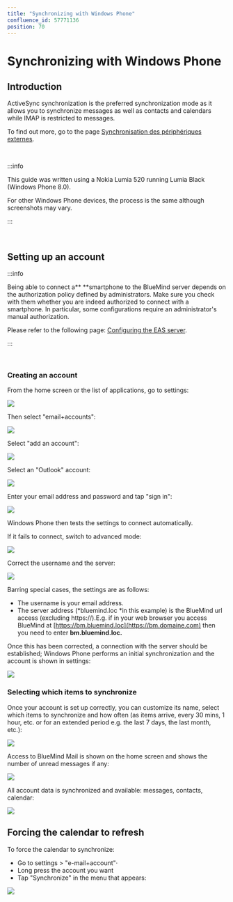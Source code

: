 ```yaml
---
title: "Synchronizing with Windows Phone"
confluence_id: 57771136
position: 70
---
```

# Synchronizing with Windows Phone


## Introduction

ActiveSync synchronization is the preferred synchronization mode as it allows you to synchronize messages as well as contacts and calendars while IMAP is restricted to messages.

To find out more, go to the page [Synchronisation des périphériques externes](/Guide_de_l_utilisateur/Configuration_des_périphériques_mobiles/).

 


:::info

This guide was written using a Nokia Lumia 520 running Lumia Black (Windows Phone 8.0).

For other Windows Phone devices, the process is the same although screenshots may vary.

:::

 

## Setting up an account


:::info

Being able to connect a** **smartphone to the BlueMind server depends on the authorization policy defined by administrators. Make sure you check with them whether you are indeed authorized to connect with a smartphone. In particular, some configurations require an administrator's manual authorization.

Please refer to the following page: [Configuring the EAS server](/Guide_de_l_administrateur/BlueMind_et_mobilité/Configuration_du_serveur_EAS/).

:::

 

### Creating an account

From the home screen or the list of applications, go to settings:

![](https://forge.blue-mind.net/confluence/download/thumbnails/8552776/windowsphone_01_en.png?version=1&modificationDate=1410527666558&api=v2)

Then select "email+accounts":

![](https://forge.blue-mind.net/confluence/download/thumbnails/8552776/windowsphone_02_en.png?version=1&modificationDate=1410527677591&api=v2)

Select "add an account":

![](https://forge.blue-mind.net/confluence/download/thumbnails/8552776/windowsphone_03_en.png?version=1&modificationDate=1410527688902&api=v2)

Select an "Outlook" account:

![](https://forge.blue-mind.net/confluence/download/thumbnails/8552776/windowsphone_04_en.png?version=1&modificationDate=1410527699977&api=v2)

Enter your email address and password and tap "sign in":

![](https://forge.blue-mind.net/confluence/download/thumbnails/8552776/windowsphone_05_en.png?version=1&modificationDate=1410527713011&api=v2)

Windows Phone then tests the settings to connect automatically.

If it fails to connect, switch to advanced mode:

![](https://forge.blue-mind.net/confluence/download/thumbnails/8552776/windowsphone_06_en.png?version=2&modificationDate=1410530071787&api=v2)

Correct the username and the server:

![](https://forge.blue-mind.net/confluence/download/thumbnails/8552776/windowsphone_07_en.png?version=2&modificationDate=1410530083597&api=v2)

Barring special cases, the settings are as follows:

- The username is your email address.
- The server address (*bluemind.loc *in this example) is the BlueMind url access (excluding https://).E.g. if in your web browser you access BlueMind at [https://bm.bluemind.loc](https://bm.domaine.com) then you need to enter **bm.bluemind.loc.**


Once this has been corrected, a connection with the server should be established; Windows Phone performs an initial synchronization and the account is shown in settings:

![](https://forge.blue-mind.net/confluence/download/attachments/8552776/windowsphone_08-09_en.png?version=2&modificationDate=1410530128470&api=v2)

### Selecting which items to synchronize

Once your account is set up correctly, you can customize its name, select which items to synchronize and how often (as items arrive, every 30 mins, 1 hour, etc. or for an extended period e.g. the last 7 days, the last month, etc.):

![](https://forge.blue-mind.net/confluence/download/attachments/8552776/windowsphone_10_en.png?version=2&modificationDate=1410530138790&api=v2)

Access to BlueMind Mail is shown on the home screen and shows the number of unread messages if any:

![](https://forge.blue-mind.net/confluence/download/thumbnails/8552776/windowsphone_11_en.png?version=1&modificationDate=1410527800892&api=v2)

All account data is synchronized and available: messages, contacts, calendar:


![](../../../attachments/57771136/57771139.png)

## Forcing the calendar to refresh

To force the calendar to synchronize:

- Go to settings > "e-mail+account"·
- Long press the account you want
- Tap "Synchronize" in the menu that appears:


![](../../../attachments/57771136/57771137.png)


 

 

 

 

